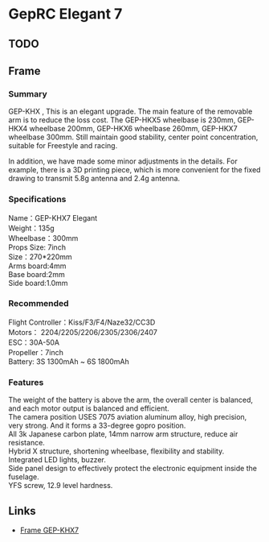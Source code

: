 # GepRC Elegant 7

## TODO

## Frame

### Summary

GEP-KHX , This is an elegant upgrade. The main feature of the removable arm is to reduce the loss cost. The GEP-HKX5 wheelbase is 230mm, GEP-HKX4 wheelbase 200mm, GEP-HKX6 wheelbase 260mm, GEP-HKX7 wheelbase 300mm. Still maintain good stability, center point concentration, suitable for Freestyle and racing.

In addition, we have made some minor adjustments in the details. For example, there is a 3D printing piece, which is more convenient for the fixed drawing to transmit 5.8g antenna and 2.4g antenna.

### Specifications

Name：GEP-KHX7 Elegant  
Weight：135g  
Wheelbase：300mm  
Props Size: 7inch  
Size：270*220mm  
Arms board:4mm  
Base board:2mm  
Side board:1.0mm  

### Recommended

Flight Controller：Kiss/F3/F4/Naze32/CC3D  
Motors： 2204/2205/2206/2305/2306/2407  
ESC：30A-50A  
Propeller：7inch  
Battery: 3S 1300mAh ~ 6S 1800mAh  

### Features

The weight of the battery is above the arm, the overall center is balanced, and each motor output is balanced and efficient.  
The camera position USES 7075 aviation aluminum alloy, high precision, very strong. And it forms a 33-degree gopro position.  
All 3k Japanese carbon plate, 14mm narrow arm structure, reduce air resistance.  
Hybrid X structure, shortening wheelbase, flexibility and stability.  
Integrated LED lights, buzzer.  
Side panel design to effectively protect the electronic equipment inside the fuselage.  
YFS screw, 12.9 level hardness.  

## Links

- [Frame GEP-KHX7](https://web.archive.org/web/20201130134418/https://geprc.com/product/gep-khx7-elegant-frame/)
